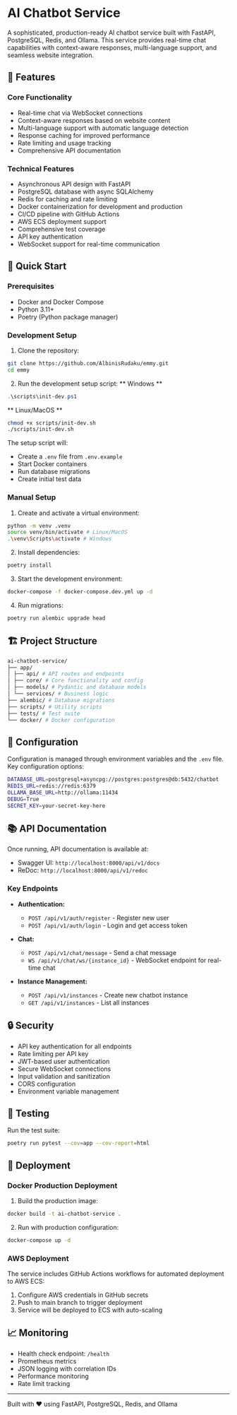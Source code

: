 # AI Chatbot Service

A sophisticated, production-ready AI chatbot service built with FastAPI, PostgreSQL, Redis, and Ollama. This service provides real-time chat capabilities with context-aware responses, multi-language support, and seamless website integration.

## 🌟 Features

### Core Functionality
- Real-time chat via WebSocket connections
- Context-aware responses based on website content
- Multi-language support with automatic language detection
- Response caching for improved performance
- Rate limiting and usage tracking
- Comprehensive API documentation

### Technical Features
- Asynchronous API design with FastAPI
- PostgreSQL database with async SQLAlchemy
- Redis for caching and rate limiting
- Docker containerization for development and production
- CI/CD pipeline with GitHub Actions
- AWS ECS deployment support
- Comprehensive test coverage
- API key authentication
- WebSocket support for real-time communication

## 🚀 Quick Start

### Prerequisites
- Docker and Docker Compose
- Python 3.11+
- Poetry (Python package manager)

### Development Setup

1. Clone the repository:
```bash
git clone https://github.com/AlbinisRudaku/emmy.git
cd emmy
```
2. Run the development setup script:
** Windows **
```powershell
.\scripts\init-dev.ps1
```
** Linux/MacOS **
```bash
chmod +x scripts/init-dev.sh
./scripts/init-dev.sh
```
The setup script will:
- Create a `.env` file from `.env.example`
- Start Docker containers
- Run database migrations
- Create initial test data

### Manual Setup

1. Create and activate a virtual environment:
```bash
python -m venv .venv
source venv/bin/activate # Linux/MacOS
.\venv\Scripts\activate # Windows
```
2. Install dependencies:
```bash
poetry install
```
3. Start the development environment:
```bash
docker-compose -f docker-compose.dev.yml up -d
```
4. Run migrations:
```bash
poetry run alembic upgrade head
```

## 🏗️ Project Structure

```bash
ai-chatbot-service/
├── app/
│ ├── api/ # API routes and endpoints
│ ├── core/ # Core functionality and config
│ ├── models/ # Pydantic and database models
│ └── services/ # Business logic
├── alembic/ # Database migrations
├── scripts/ # Utility scripts
├── tests/ # Test suite
└── docker/ # Docker configuration
```

## 🔧 Configuration
Configuration is managed through environment variables and the `.env` file. Key configuration options:
```bash
DATABASE_URL=postgresql+asyncpg://postgres:postgres@db:5432/chatbot
REDIS_URL=redis://redis:6379
OLLAMA_BASE_URL=http://ollama:11434
DEBUG=True
SECRET_KEY=your-secret-key-here
```

## 📚 API Documentation

Once running, API documentation is available at:
- Swagger UI: `http://localhost:8000/api/v1/docs`
- ReDoc: `http://localhost:8000/api/v1/redoc`

### Key Endpoints

- **Authentication:**
  - `POST /api/v1/auth/register` - Register new user
  - `POST /api/v1/auth/login` - Login and get access token

- **Chat:**
  - `POST /api/v1/chat/message` - Send a chat message
  - `WS /api/v1/chat/ws/{instance_id}` - WebSocket endpoint for real-time chat

- **Instance Management:**
  - `POST /api/v1/instances` - Create new chatbot instance
  - `GET /api/v1/instances` - List all instances

## 🔒 Security

- API key authentication for all endpoints
- Rate limiting per API key
- JWT-based user authentication
- Secure WebSocket connections
- Input validation and sanitization
- CORS configuration
- Environment variable management

## 🧪 Testing
Run the test suite:
```bash
poetry run pytest --cov=app --cov-report=html
```

## 🚀 Deployment

### Docker Production Deployment

1. Build the production image:
```bash
docker build -t ai-chatbot-service .
```
2. Run with production configuration:
```bash
docker-compose up -d
```

### AWS Deployment

The service includes GitHub Actions workflows for automated deployment to AWS ECS:

1. Configure AWS credentials in GitHub secrets
2. Push to main branch to trigger deployment
3. Service will be deployed to ECS with auto-scaling

## 📈 Monitoring

- Health check endpoint: `/health`
- Prometheus metrics
- JSON logging with correlation IDs
- Performance monitoring
- Rate limit tracking

---

Built with ❤️ using FastAPI, PostgreSQL, Redis, and Ollama
